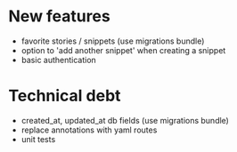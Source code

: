 
New features
===
- favorite stories / snippets (use migrations bundle)
- option to 'add another snippet' when creating a snippet
- basic authentication

Technical debt
===
- created_at, updated_at db fields (use migrations bundle)
- replace annotations with yaml routes
- unit tests

